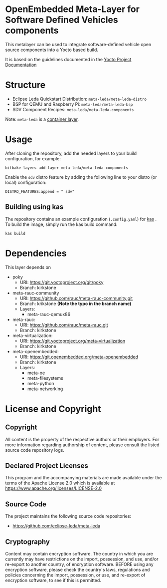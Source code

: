 # OpenEmbedded Meta-Layer for Software Defined Vehicles components

This metalayer can be used to integrate software-defined vehicle open source components into a Yocto based build.

It is based on the guidelines documented in the [Yocto Project Documentation](https://docs.yoctoproject.org/3.1.13/brief-yoctoprojectqs/brief-yoctoprojectqs.html#creating-your-own-general-layer)

# Structure

- Eclipse Leda Quickstart Distribution: `meta-leda/meta-leda-distro`
- BSP for QEMU and Raspberry Pi: `meta-leda/meta-leda-bsp`
- SDV Component Recipes: `meta-leda/meta-leda-components`

Note: `meta-leda` is a [container layer](https://docs.yoctoproject.org/ref-manual/terms.html#term-Container-Layer).

# Usage

After cloning the repository, add the needed layers to your build configuration, for example:

    bitbake-layers add-layer meta-leda/meta-leda-components

Enable the `sdv` distro feature by adding the following line to your distro (or local) configuration:

    DISTRO_FEATURES:append = " sdv"

## Building using kas

The repository contains an example configuration (`.config.yaml`) for [kas](https://github.com/siemens/kas) . To build the image, simply run the kas build command:

    kas build

# Dependencies

This layer depends on
- poky
  - URI: https://git.yoctoproject.org/git/poky
  - Branch: kirkstone
- meta-rauc-community
  - URI: https://github.com/rauc/meta-rauc-community.git
  - Branch: krikstone **(Note the typo in the branch name)**
  - Layers:
    - meta-rauc-qemux86
- meta-rauc:
  - URI: https://github.com/rauc/meta-rauc.git
  - Branch: kirkstone
- meta-virtualization:
  - URI: https://git.yoctoproject.org/meta-virtualization
  - Branch: kirkstone
- meta-openembedded:
  - URI: https://git.openembedded.org/meta-openembedded
  - Branch: kirkstone
  - Layers:
    -  meta-oe
    -  meta-filesystems
    -  meta-python
    -  meta-networking

# License and Copyright

## Copyright

All content is the property of the respective authors or their employers. For
more information regarding authorship of content, please consult the listed
source code repository logs.

## Declared Project Licenses

This program and the accompanying materials are made available under the
terms of the Apache License 2.0 which is available at
https://www.apache.org/licenses/LICENSE-2.0

## Source Code

The project maintains the following source code repositories:

* https://github.com/eclipse-leda/meta-leda

## Cryptography

Content may contain encryption software. The country in which you are currently
may have restrictions on the import, possession, and use, and/or re-export to
another country, of encryption software. BEFORE using any encryption software,
please check the country's laws, regulations and policies concerning the import,
possession, or use, and re-export of encryption software, to see if this is
permitted.
